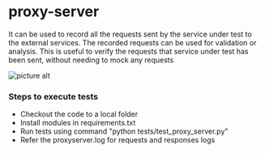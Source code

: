 # proxy-server
  It can be used to record all the requests sent by the service under test to the external services. The recorded
  requests can be used for validation or analysis. This is useful to verify the requests that service under test has
  been sent, without needing to mock any requests


  ![picture alt](https://github.com/ArunKumarJain/proxy-server/blob/master/images/proxy_server.png)

### Steps to execute tests

* Checkout the code to a local folder<br>
* Install modules in requirements.txt<br>
* Run tests using command "python tests/test_proxy_server.py"
* Refer the proxyserver.log for requests and responses logs